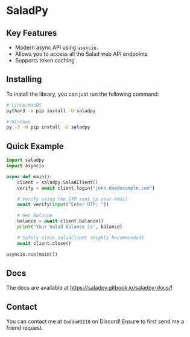 SaladPy
==========

Key Features
-------------

- Modern async API using `asyncio`.
- Allows you to access all the Salad web API endpoints
- Supports token caching

Installing
----------

To install the library, you can just run the following command:

```sh
# Linux/macOS
python3 -m pip install -U saladpy

# Windows
py -3 -m pip install -U saladpy
```

Quick Example
--------------

```py
import saladpy
import asyncio

async def main():
    client = saladpy.SaladClient()
    verify = await client.login("john.doe@example.com")

    # Verify using the OTP sent to your email
    await verify(input("Enter OTP: "))

    # Get Balance
    balance = await client.balance()
    print("Your Salad balance is", balance)

    # Safely close SaladClient (Highly Recommended)
    await client.close()

asyncio.run(main())
```

Docs
--------------
The docs are available at <https://saladpy.gitbook.io/saladpy-docs/>! 

Contact
--------------
You can contact me at `Coddo#3210` on Discord! Ensure to first send me a friend request.
